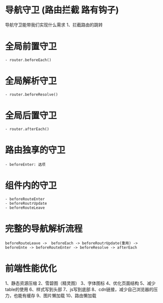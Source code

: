 # 导航守卫 (路由拦截  路有钩子)

  导航守卫能带我们实现什么需求
    1、拦截路由的跳转

  # 全局前置守卫
    - router.beforeEach()
  # 全局解析守卫
    - router.beforeResolve()
  # 全局后置守卫
    - router.afterEach()
  # 路由独享的守卫
    - beforeEnter: 选项
  # 组件内的守卫
    - beforeRouteEnter
    - beforeRoutrUpdate
    - beforeRouteLeave
  # 完整的导航解析流程
    beforeRouteLeave ->  beforeEach -> beforeRoutrUpdate(重用) -> beforeEnte -> beforeRouteEnter -> beforeResolve -> afterEach


#  前端性能优化
  1、静态资源压缩
  2、雪碧图（精灵图）
  3、字体图标
  4、优化页面结构
  5、减少table的使用
  6、样式写到头部
  7、js写到底部
  8、cdn链接，减少自己浏览器的压力，也能有缓存
  9、图片懒加载
  10、路由懒加载


<!--
{
    //   path: '/card/:abc',
    //   component: {
    //     render (h) {
    //       let that = this;
    //       return h('div', [
    //         '卖座卡页面',
    //         h('button', {
    //           on: {
    //             click: function () {
    //               that.reload();
    //             }
    //           }
    //         }, [
    //           '点击',
    //           h('span', '你好')
    //         ])
    //       ])
    //     },
    //     methods: {
    //       reload () {
    //         // router.push('/card/月');
    //         router.push({
    //           path: '/card/月'
    //         })
    //       }
    //     },
    //     // 组件内的路由守卫函数
    //     beforeRouteEnter (to, from, next) {
    //       console.log('enter');
    //       next();
    //     },
    //     // 只会在页面使用了路由参数的时候
    //     beforeRouteUpdate (to, from, next) {
    //       console.log('Update');
    //       next();
    //     },
    //     beforeRouteLeave (to, from, next) {
    //       console.log('Leave');
    //       next();
    //     }
    //   }
    //   // 路由独享的钩子函数
    //   // beforeEnter (to, from, next) {
    //   //   next(false);
    //   // }
    // }, -->
